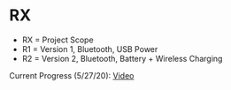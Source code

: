 # RX

- RX = Project Scope
- R1 = Version 1, Bluetooth, USB Power
- R2 = Version 2, Bluetooth, Battery + Wireless Charging

Current Progress (5/27/20): [Video](/RX/blob/master/R1/videos/R1%20Proto%20V5.mp4)
